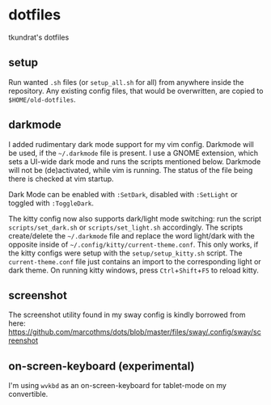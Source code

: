 # dotfiles
tkundrat's dotfiles

## setup
Run wanted `.sh` files (or `setup_all.sh` for all) from anywhere inside the repository.
Any existing config files, that would be overwritten, are copied to `$HOME/old-dotfiles`.

## darkmode
I added rudimentary dark mode support for my vim config. Darkmode will be used, if the `~/.darkmode` file is present.
I use a GNOME extension, which sets a UI-wide dark mode and runs the scripts mentioned below. Darkmode will not be (de)activated, while vim is running. The status of the file being there is checked at vim startup.

Dark Mode can be enabled with `:SetDark`, disabled with `:SetLight` or toggled with `:ToggleDark`.

The kitty config now also supports dark/light mode switching: run the script `scripts/set_dark.sh` or `scripts/set_light.sh` accordingly. The scripts create/delete the `~/.darkmode` file and replace the word light/dark with the opposite inside of `~/.config/kitty/current-theme.conf`. This only works, if the kitty configs were setup with the `setup/setup_kitty.sh` script. The `current-theme.conf` file just contains an import to the corresponding light or dark theme. On running kitty windows, press `Ctrl`+`Shift`+`F5` to reload kitty.

## screenshot
The screenshot utility found in my sway config is kindly borrowed from here:
https://github.com/marcothms/dots/blob/master/files/sway/.config/sway/screenshot

## on-screen-keyboard (experimental)
I'm using `wvkbd` as an on-screen-keyboard for tablet-mode on my convertible.
